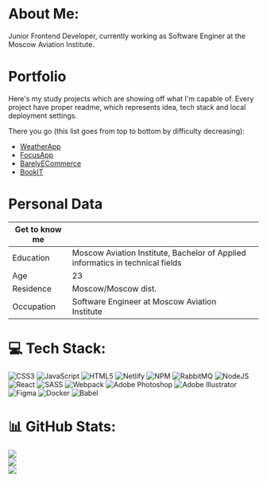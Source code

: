 # About Me:
Junior Frontend Developer, currently working as Software Enginer at the Moscow Aviation Institute.
# Portfolio 
Here's my study projects which are showing off what I'm capable of. Every project have proper readme, which represents idea, tech stack and local deployment settings.

There you go (this list goes from top to bottom by difficulty decreasing):

- [WeatherApp](https://github.com/thelazylazyigor72/WeatherApp)
- [FocusApp](https://github.com/thelazylazyigor72/FocusApp)
- [BarelyECommerce](https://github.com/thelazylazyigor72/SortableCatalogAndBuyingSystem)
- [BookIT](https://github.com/thelazylazyigor72/BookIT)

# Personal Data

|Get to know me  | |   |
|---|---|---|
|Education   |Moscow Aviation Institute, Bachelor of Applied informatics in technical fields   |   |
|Age   |23   |   |
|Residence   |Moscow/Moscow dist.   |   |
|Occupation   |Software Engineer at Moscow Aviation Institute   |   |

# 💻 Tech Stack:
![CSS3](https://img.shields.io/badge/css3-%231572B6.svg?style=for-the-badge&logo=css3&logoColor=white) ![JavaScript](https://img.shields.io/badge/javascript-%23323330.svg?style=for-the-badge&logo=javascript&logoColor=%23F7DF1E) ![HTML5](https://img.shields.io/badge/html5-%23E34F26.svg?style=for-the-badge&logo=html5&logoColor=white) ![Netlify](https://img.shields.io/badge/netlify-%23000000.svg?style=for-the-badge&logo=netlify&logoColor=#00C7B7) ![NPM](https://img.shields.io/badge/NPM-%23000000.svg?style=for-the-badge&logo=npm&logoColor=white) ![RabbitMQ](https://img.shields.io/badge/Rabbitmq-FF6600?style=for-the-badge&logo=rabbitmq&logoColor=white) ![NodeJS](https://img.shields.io/badge/node.js-6DA55F?style=for-the-badge&logo=node.js&logoColor=white) ![React](https://img.shields.io/badge/react-%2320232a.svg?style=for-the-badge&logo=react&logoColor=%2361DAFB) ![SASS](https://img.shields.io/badge/SASS-hotpink.svg?style=for-the-badge&logo=SASS&logoColor=white) ![Webpack](https://img.shields.io/badge/webpack-%238DD6F9.svg?style=for-the-badge&logo=webpack&logoColor=black) ![Adobe Photoshop](https://img.shields.io/badge/adobephotoshop-%2331A8FF.svg?style=for-the-badge&logo=adobephotoshop&logoColor=white) ![Adobe Illustrator](https://img.shields.io/badge/adobeillustrator-%23FF9A00.svg?style=for-the-badge&logo=adobeillustrator&logoColor=white) 	![Figma](https://img.shields.io/badge/figma-%23F24E1E.svg?style=for-the-badge&logo=figma&logoColor=white) ![Docker](https://img.shields.io/badge/docker-%230db7ed.svg?style=for-the-badge&logo=docker&logoColor=white) ![Babel](https://img.shields.io/badge/Babel-F9DC3e?style=for-the-badge&logo=babel&logoColor=black)
# 📊 GitHub Stats:
![](https://github-readme-stats.vercel.app/api?username=thelazylazyigor72&theme=synthwave&hide_border=false&include_all_commits=false&count_private=false)<br/>
![](https://github-readme-streak-stats.herokuapp.com/?user=thelazylazyigor72&theme=synthwave&hide_border=false)<br/>
![](https://github-readme-stats.vercel.app/api/top-langs/?username=thelazylazyigor72&theme=synthwave&hide_border=false&include_all_commits=false&count_private=false&layout=compact)
